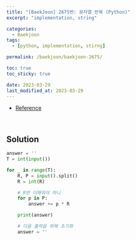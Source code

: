 ```yaml
---
title: "[BaekJoon] 2675번: 문자열 반복 (Python)"
excerpt: "implementation, string"

categories:
  - Baekjoon
tags:
  - [python, implementation, stirng]

permalink: /baekjoon/baekjoon-2675/

toc: true
toc_sticky: true

date: 2023-03-29
last_modified_at: 2023-03-29
---
```


- [Reference](https://www.acmicpc.net/problem/2675)

<br>

## Solution

```python
answer = ''
T = int(input())

for _ in range(T):
    R, P = input().split()
    R = int(R)

    # R번 더해줘야 하니
    for p in P:
        answer += p * R

    print(answer)

    # 다음 출력을 위해 초기화
    answer = ''
```